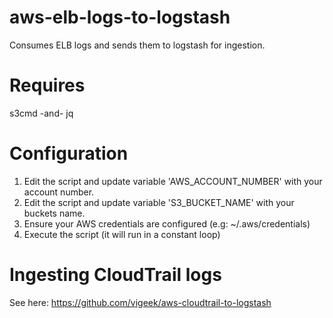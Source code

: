 # aws-elb-logs-to-logstash
Consumes ELB logs and sends them to logstash for ingestion.

# Requires
s3cmd -and- jq

# Configuration

1. Edit the script and update variable 'AWS_ACCOUNT_NUMBER' with your account number.
2. Edit the script and update variable 'S3_BUCKET_NAME' with your buckets name.
3. Ensure your AWS credentials are configured (e.g:  ~/.aws/credentials)
4. Execute the script (it will run in a constant loop)

# Ingesting CloudTrail logs
See here:  https://github.com/vigeek/aws-cloudtrail-to-logstash

